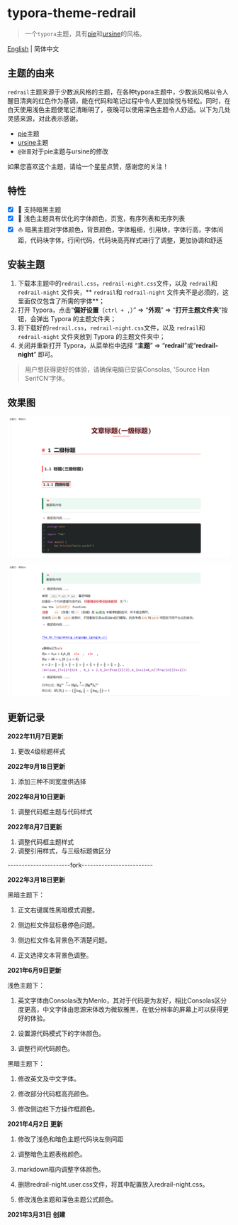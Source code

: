 # typora-theme-redrail
> 一个`typora`主题，具有[pie](https://github.com/shrugginG/typora-theme-pie)和[ursine](https://github.com/danielduyixin/typora-theme-ursine)的风格。

[English](./README.md) | 简体中文
## 主题的由来
`redrail`主题来源于少数派风格的主题，在各种typora主题中，少数派风格以令人醒目清爽的红色作为基调，能在代码和笔记过程中令人更加愉悦与轻松。同时，在白天使用浅色主题使笔记清晰明了，夜晚可以使用深色主题令人舒适。以下为几处灵感来源，对此表示感谢。
- [pie](https://github.com/shrugginG/typora-theme-pie)主题
- [ursine](https://github.com/danielduyixin/typora-theme-ursine)主题
- `@张晋`对于pie主题与ursine的修改

如果您喜欢这个主题，请给一个星星点赞，感谢您的关注！
## 特性
- [x]  :baby_chick: 支持暗黑主题
- [x]  :rocket: 浅色主题具有优化的字体颜色，页宽，有序列表和无序列表
- [x]  :sailboat: 暗黑主题对字体颜色，背景颜色，字体粗细，引用块，字体行高，字体间距，代码块字体，行间代码，代码块高亮样式进行了调整，更加协调和舒适
## 安装主题
1. 下载本主题中的`redrail.css`，`redrail-night.css`文件，以及 `redrail`和 `redrail-night` 文件夹，** `redrail`和 `redrail-night` 文件夹不是必须的，这里面仅仅包含了所需的字体**；
2. 打开 Typora，点击“**偏好设置**（`ctrl + ,`）” => “**外观**” => “**打开主题文件夹**”按钮，会弹出 Typora 的主题文件夹；
3. 将下载好的`redrail.css`，`redrail-night.css`文件，以及 `redrail`和 `redrail-night` 文件夹放到 Typora 的主题文件夹中；
4. 关闭并重新打开 Typora，从菜单栏中选择 “**主题**” => “**redrail**”或“**redrail-night**” 即可。

>用户想获得更好的体验，请确保电脑已安装Consolas, 'Source Han SerifCN'字体。



## 效果图

![image-20220918151034543](https://raw.githubusercontent.com/Doraemonkeys/picture/master/image-20220918151034543.png)



![image-20220918151131770](https://raw.githubusercontent.com/Doraemonkeys/picture/master/image-20220918151131770.png)





## 更新记录

**2022年11月7日更新**

1. 更改4级标题样式

**2022年9月18日更新**

1. 添加三种不同宽度供选择

**2022年8月10日更新**

1. 调整代码框主题与代码样式

**2022年8月7日更新**

1. 调整代码框主题样式
2. 调整引用样式，与三级标题做区分


----------------------fork-------------------------

**2022年3月18日更新**

黑暗主题下：

1. 正文右键属性黑暗模式调整。

2. 侧边栏文件鼠标悬停色问题。

3. 侧边栏文件名背景色不清楚问题。

4. 正文选择文本背景色调整。

**2021年6月9日更新**

浅色主题下：

1. 英文字体由Consolas改为Menlo，其对于代码更为友好，相比Consolas区分度更高，中文字体由思源宋体改为微软雅黑，在低分辨率的屏幕上可以获得更好的体验。

2. 设置源代码模式下的字体颜色。

3. 调整行间代码颜色。

黑暗主题下：

1. 修改英文及中文字体。

2. 修改部分代码框高亮颜色。

3. 修改侧边栏下方操作框颜色。

**2021年4月2日 更新**

1. 修改了浅色和暗色主题代码块左侧间距

2. 调整暗色主题表格颜色。

3. markdown框内调整字体颜色。

4. 删除redrail-night.user.css文件，将其中配置放入redrail-night.css。

5. 修改浅色主题和深色主题公式颜色。

**2021年3月31日 创建**

